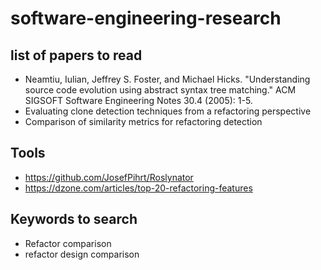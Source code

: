 # software-engineering-research

## list of papers to read
  -  Neamtiu, Iulian, Jeffrey S. Foster, and Michael Hicks. "Understanding source code evolution using abstract syntax tree matching." ACM SIGSOFT Software Engineering Notes 30.4 (2005): 1-5.
  -  Evaluating clone detection techniques from a refactoring perspective
  -  Comparison of similarity metrics for refactoring detection
  
  
## Tools
  -  https://github.com/JosefPihrt/Roslynator
  -  https://dzone.com/articles/top-20-refactoring-features
  
## Keywords to search
  -  Refactor comparison
  -  refactor design comparison
